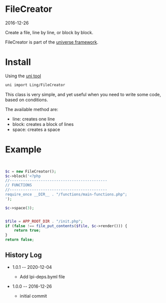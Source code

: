 FileCreator
================
2016-12-26



Create a file, line by line, or block by block.


FileCreator is part of the [universe framework](https://github.com/karayabin/universe-snapshot).


Install
=============


Using the [uni tool](https://github.com/lingtalfi/universe-naive-importer)
```bash
uni import Ling/FileCreator
```



This class is very simple, and yet useful when you need to write some code, based
on conditions.

The available method are:

- line: creates one line
- block: creates a block of lines
- space: creates a space 


Example
============
```php


$c = new FileCreator();
$c->block('<?php
//--------------------------------------------
// FUNCTIONS
//--------------------------------------------
require_once __DIR__ . "/functions/main-functions.php";
');

$c->space(3);


$file = APP_ROOT_DIR . "/init.php";
if (false !== file_put_contents($file, $c->render())) {
    return true;
}
return false;


```
    
    


History Log
------------------

- 1.0.1 -- 2020-12-04

    - Add lpi-deps.byml file

- 1.0.0 -- 2016-12-26

    - initial commit